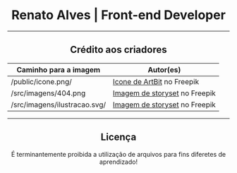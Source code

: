 <div align="center">
  <h1>Renato Alves | Front-end Developer</h1>
  <hr>

  <h2>Crédito aos criadores</h2>

  Caminho para a imagem | Autor(es)
  --- | ---
  /public/icone.png/ | <a href="https://br.freepik.com/icone/divisas_10420890#fromView=search&term=code+simbol&page=2&position=35&track=ais&track=ais" target="_blank" rel="noopener noreferrer">Icone de ArtBit</a> no Freepik
  /src/imagens/404.png | <a href="https://br.freepik.com/vetores-gratis/ups-erro-404-com-ilustracao-de-conceito-de-robo-quebrado_13315300.htm#query=not%20found&position=7&from_view=search&track=ais" target="_blank" rel="noopener noreferrer">Imagem de storyset</a> no Freepik
  /src/imagens/ilustracao.svg/ | <a href="https://br.freepik.com/vetores-gratis/ilustracao-de-conceito-de-dependencia-de-jogos-online_8239225.htm#page=3&query=desenvolvedor%20front-end&position=33&from_view=search&track=ais#position=33&page=3&query=desenvolvedor%20front-end" target="_blank" rel="noopener noreferrer">Imagem de storyset</a> no Freepik

  <hr>
  <h2>Licença</h2>
  <p>É terminantemente proibida a utilização de arquivos para fins diferetes de aprendizado!</p>
</div>
